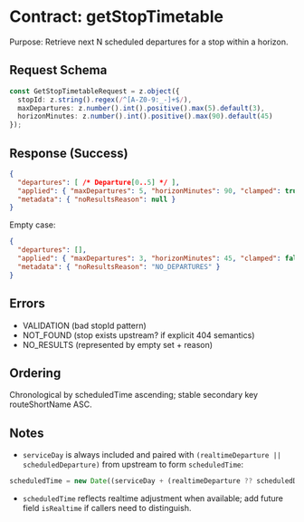 # Contract: getStopTimetable

Purpose: Retrieve next N scheduled departures for a stop within a horizon.

## Request Schema

```ts
const GetStopTimetableRequest = z.object({
  stopId: z.string().regex(/^[A-Z0-9:_-]+$/),
  maxDepartures: z.number().int().positive().max(5).default(3),
  horizonMinutes: z.number().int().positive().max(90).default(45)
});
```

## Response (Success)

```json
{
  "departures": [ /* Departure[0..5] */ ],
  "applied": { "maxDepartures": 5, "horizonMinutes": 90, "clamped": true },
  "metadata": { "noResultsReason": null }
}
```

Empty case:

```json
{
  "departures": [],
  "applied": { "maxDepartures": 3, "horizonMinutes": 45, "clamped": false },
  "metadata": { "noResultsReason": "NO_DEPARTURES" }
}
```

## Errors

- VALIDATION (bad stopId pattern)
- NOT_FOUND (stop exists upstream? if explicit 404 semantics)
- NO_RESULTS (represented by empty set + reason)

## Ordering

Chronological by scheduledTime ascending; stable secondary key routeShortName ASC.

## Notes

- `serviceDay` is always included and paired with `(realtimeDeparture || scheduledDeparture)` from upstream to form `scheduledTime`:

```ts
scheduledTime = new Date((serviceDay + (realtimeDeparture ?? scheduledDeparture)) * 1000).toISOString();
```

- `scheduledTime` reflects realtime adjustment when available; add future field `isRealtime` if callers need to distinguish.
